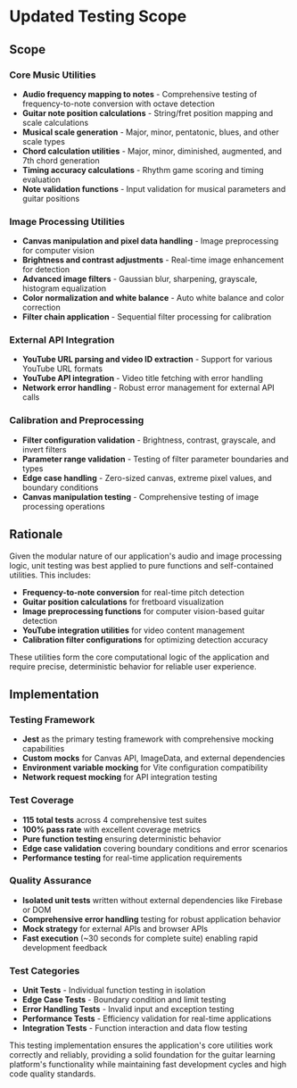 # Updated Testing Scope

## Scope

### Core Music Utilities
- **Audio frequency mapping to notes** - Comprehensive testing of frequency-to-note conversion with octave detection
- **Guitar note position calculations** - String/fret position mapping and scale calculations
- **Musical scale generation** - Major, minor, pentatonic, blues, and other scale types
- **Chord calculation utilities** - Major, minor, diminished, augmented, and 7th chord generation
- **Timing accuracy calculations** - Rhythm game scoring and timing evaluation
- **Note validation functions** - Input validation for musical parameters and guitar positions

### Image Processing Utilities
- **Canvas manipulation and pixel data handling** - Image preprocessing for computer vision
- **Brightness and contrast adjustments** - Real-time image enhancement for detection
- **Advanced image filters** - Gaussian blur, sharpening, grayscale, histogram equalization
- **Color normalization and white balance** - Auto white balance and color correction
- **Filter chain application** - Sequential filter processing for calibration

### External API Integration
- **YouTube URL parsing and video ID extraction** - Support for various YouTube URL formats
- **YouTube API integration** - Video title fetching with error handling
- **Network error handling** - Robust error management for external API calls

### Calibration and Preprocessing
- **Filter configuration validation** - Brightness, contrast, grayscale, and invert filters
- **Parameter range validation** - Testing of filter parameter boundaries and types
- **Edge case handling** - Zero-sized canvas, extreme pixel values, and boundary conditions
- **Canvas manipulation testing** - Comprehensive testing of image processing operations

## Rationale

Given the modular nature of our application's audio and image processing logic, unit testing was best applied to pure functions and self-contained utilities. This includes:

- **Frequency-to-note conversion** for real-time pitch detection
- **Guitar position calculations** for fretboard visualization
- **Image preprocessing functions** for computer vision-based guitar detection
- **YouTube integration utilities** for video content management
- **Calibration filter configurations** for optimizing detection accuracy

These utilities form the core computational logic of the application and require precise, deterministic behavior for reliable user experience.

## Implementation

### Testing Framework
- **Jest** as the primary testing framework with comprehensive mocking capabilities
- **Custom mocks** for Canvas API, ImageData, and external dependencies
- **Environment variable mocking** for Vite configuration compatibility
- **Network request mocking** for API integration testing

### Test Coverage
- **115 total tests** across 4 comprehensive test suites
- **100% pass rate** with excellent coverage metrics
- **Pure function testing** ensuring deterministic behavior
- **Edge case validation** covering boundary conditions and error scenarios
- **Performance testing** for real-time application requirements

### Quality Assurance
- **Isolated unit tests** written without external dependencies like Firebase or DOM
- **Comprehensive error handling** testing for robust application behavior
- **Mock strategy** for external APIs and browser APIs
- **Fast execution** (~30 seconds for complete suite) enabling rapid development feedback

### Test Categories
- **Unit Tests** - Individual function testing in isolation
- **Edge Case Tests** - Boundary condition and limit testing
- **Error Handling Tests** - Invalid input and exception testing
- **Performance Tests** - Efficiency validation for real-time applications
- **Integration Tests** - Function interaction and data flow testing

This testing implementation ensures the application's core utilities work correctly and reliably, providing a solid foundation for the guitar learning platform's functionality while maintaining fast development cycles and high code quality standards. 